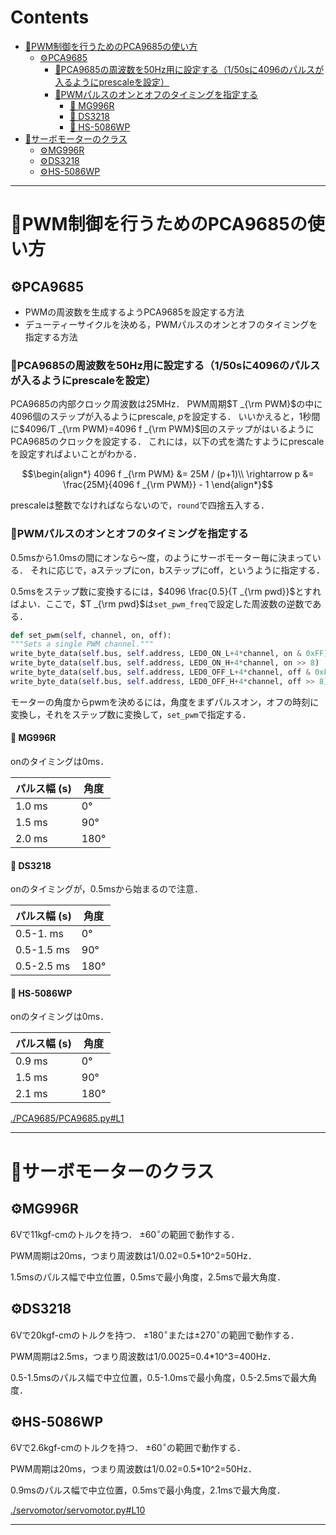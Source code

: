 # Contents
- [🤖PWM制御を行うためのPCA9685の使い方](#🤖PWM制御を行うためのPCA9685の使い方)
    - [⚙️PCA9685](#⚙️PCA9685)
        - [🔩PCA9685の周波数を50Hz用に設定する（1/50sに4096のパルスが入るようにprescaleを設定）](#🔩PCA9685の周波数を50Hz用に設定する（1/50sに4096のパルスが入るようにprescaleを設定）)
        - [🔩PWMパルスのオンとオフのタイミングを指定する](#🔩PWMパルスのオンとオフのタイミングを指定する)
            - [🚀 MG996R](#🚀-MG996R)
            - [🚀 DS3218](#🚀-DS3218)
            - [🚀 HS-5086WP](#🚀-HS-5086WP)
- [🤖サーボモーターのクラス](#🤖サーボモーターのクラス)
    - [⚙️MG996R](#⚙️MG996R)
    - [⚙️DS3218](#⚙️DS3218)
    - [⚙️HS-5086WP](#⚙️HS-5086WP)


---
# 🤖PWM制御を行うためのPCA9685の使い方 

## ⚙️PCA9685 

* PWMの周波数を生成するようPCA9685を設定する方法
* デューティーサイクルを決める，PWMパルスのオンとオフのタイミングを指定する方法

### 🔩PCA9685の周波数を50Hz用に設定する（1/50sに4096のパルスが入るようにprescaleを設定） 

PCA9685の内部クロック周波数は25MHz．
PWM周期$`T _{\rm PWM}`$の中に4096個のステップが入るようにprescale, $p$を設定する．
いいかえると，1秒間に$`4096/T _{\rm PWM}=4096 f _{\rm PWM}`$回のステップがはいるようにPCA9685のクロックを設定する．
これには，以下の式を満たすようにprescaleを設定すればよいことがわかる．

```math
\begin{align*}
4096 f _{\rm PWM} &= 25M / (p+1)\\
\rightarrow p &= \frac{25M}{4096 f _{\rm PWM}} - 1
\end{align*}
```

prescaleは整数でなければならないので，`round`で四捨五入する．

### 🔩PWMパルスのオンとオフのタイミングを指定する 

0.5msから1.0msの間にオンなら〜度，のようにサーボモーター毎に決まっている．
それに応じで，aステップにon，bステップにoff，というように指定する．

0.5msをステップ数に変換するには，$`4096 \frac{0.5}{T _{\rm pwd}}`$とすればよい．ここで，$`T _{\rm pwd}`$は`set_pwm_freq`で設定した周波数の逆数である．

```python
def set_pwm(self, channel, on, off):
"""Sets a single PWM channel."""
write_byte_data(self.bus, self.address, LED0_ON_L+4*channel, on & 0xFF)
write_byte_data(self.bus, self.address, LED0_ON_H+4*channel, on >> 8)
write_byte_data(self.bus, self.address, LED0_OFF_L+4*channel, off & 0xFF)
write_byte_data(self.bus, self.address, LED0_OFF_H+4*channel, off >> 8)
```

モーターの角度からpwmを決めるには，角度をまずパルスオン，オフの時刻に変換し，それをステップ数に変換して，`set_pwm`で指定する．

#### 🚀 MG996R 

onのタイミングは0ms．

| パルス幅 (s) | 角度 |
|---|---|
| 1.0 ms | 0° |
| 1.5 ms | 90° |
| 2.0 ms | 180° |

#### 🚀 DS3218 

onのタイミングが，0.5msから始まるので注意．

| パルス幅 (s) | 角度 |
|---|---|
| 0.5-1. ms | 0° |
| 0.5-1.5 ms | 90° |
| 0.5-2.5 ms | 180° |

#### 🚀 HS-5086WP 

onのタイミングは0ms．

| パルス幅 (s) | 角度 |
|---|---|
| 0.9 ms | 0° |
| 1.5 ms | 90° |
| 2.1 ms | 180° |

[./PCA9685/PCA9685.py#L1](./PCA9685/PCA9685.py#L1)

---
# 🤖サーボモーターのクラス 

## ⚙️MG996R 

6Vで11kgf-cmのトルクを持つ．
$`\pm 60^\circ`$の範囲で動作する．

PWM周期は20ms，つまり周波数は1/0.02=0.5*10^2=50Hz．

1.5msのパルス幅で中立位置，0.5msで最小角度，2.5msで最大角度．

## ⚙️DS3218 

6Vで20kgf-cmのトルクを持つ．
$`\pm 180^\circ`$または$`\pm 270^\circ`$の範囲で動作する．

PWM周期は2.5ms，つまり周波数は1/0.0025=0.4*10^3=400Hz．

0.5-1.5msのパルス幅で中立位置，0.5-1.0msで最小角度，0.5-2.5msで最大角度．

## ⚙️HS-5086WP 

6Vで2.6kgf-cmのトルクを持つ．
$`\pm 60^\circ`$の範囲で動作する．

PWM周期は20ms，つまり周波数は1/0.02=0.5*10^2=50Hz．

0.9msのパルス幅で中立位置，0.5msで最小角度，2.1msで最大角度．

[./servomotor/servomotor.py#L10](./servomotor/servomotor.py#L10)

---
